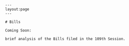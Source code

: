     ---
    layout:page
    ---
     
    # Bills
     
    Coming Soon:

    brief analysis of the Bills filed in the 109th Session.
